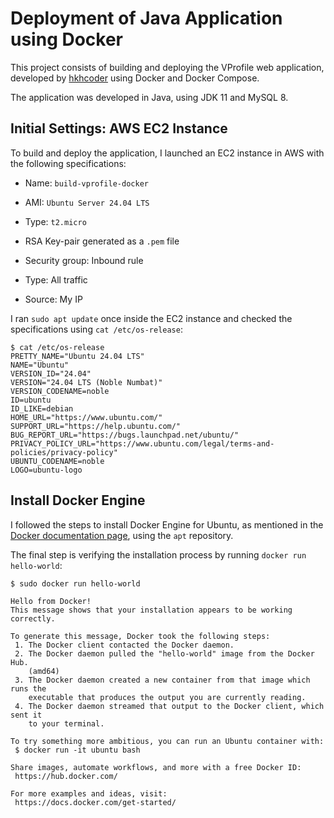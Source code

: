 # Deployment of Java Application using Docker

This project consists of building and deploying the VProfile web application, 
developed by [hkhcoder](https://github.com/hkhcoder/vprofile-project) using Docker 
and Docker Compose.

The application was developed in Java, using JDK 11 and MySQL 8.

## Initial Settings: AWS EC2 Instance

To build and deploy the application, I launched an EC2 instance in AWS with the 
following specifications:

* Name: `build-vprofile-docker`

* AMI: `Ubuntu Server 24.04 LTS`

* Type: `t2.micro`

* RSA Key-pair generated as a `.pem` file

* Security group: Inbound rule

 - Type: All traffic

 - Source: My IP

I ran `sudo apt update` once inside the EC2 instance and checked the specifications 
using `cat /etc/os-release`:

```
$ cat /etc/os-release
PRETTY_NAME="Ubuntu 24.04 LTS"
NAME="Ubuntu"
VERSION_ID="24.04"
VERSION="24.04 LTS (Noble Numbat)"
VERSION_CODENAME=noble
ID=ubuntu
ID_LIKE=debian
HOME_URL="https://www.ubuntu.com/"
SUPPORT_URL="https://help.ubuntu.com/"
BUG_REPORT_URL="https://bugs.launchpad.net/ubuntu/"
PRIVACY_POLICY_URL="https://www.ubuntu.com/legal/terms-and-policies/privacy-policy"
UBUNTU_CODENAME=noble
LOGO=ubuntu-logo
```

## Install Docker Engine

I followed the steps to install Docker Engine for Ubuntu, as mentioned in the 
[Docker documentation page](https://docs.docker.com/engine/install/), using the 
`apt` repository.

The final step is verifying the installation process by running `docker run hello-world`:

```
$ sudo docker run hello-world

Hello from Docker!
This message shows that your installation appears to be working correctly.

To generate this message, Docker took the following steps:
 1. The Docker client contacted the Docker daemon.
 2. The Docker daemon pulled the "hello-world" image from the Docker Hub.
    (amd64)
 3. The Docker daemon created a new container from that image which runs the
    executable that produces the output you are currently reading.
 4. The Docker daemon streamed that output to the Docker client, which sent it
    to your terminal.

To try something more ambitious, you can run an Ubuntu container with:
 $ docker run -it ubuntu bash

Share images, automate workflows, and more with a free Docker ID:
 https://hub.docker.com/

For more examples and ideas, visit:
 https://docs.docker.com/get-started/
```
